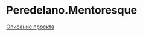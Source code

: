 # Peredelano.Mentoresque

[Описание проекта](https://peredelanostartups.notion.site/Peredelano-Mentoresque-42f4f83cbdb64516aad6e85a93b8d7f6)
